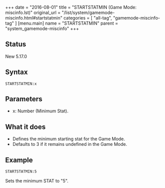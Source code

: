 +++
date = "2016-08-01"
title = "STARTSTATMIN (Game Mode: miscinfo.lst)"
original_url = "/list/system/gamemode-miscinfo.html#startstatmin"
categories = [ "all-tag", "gamemode-miscinfo-tag" ]
[menu.main]
    name = "STARTSTATMIN"
    parent = "system_gamemode-miscinfo"
+++

## Status

New 5.17.0

## Syntax

`STARTSTATMIN:x`

## Parameters

-   x: Number (Minimum Stat).



What it does
------------

-   Defines the minimum starting stat for the Game Mode.
-   Defaults to 3 if it remains undefined in the Game Mode.

Example
-------

`STARTSTATMIN:5`

Sets the minimum STAT to "5".

